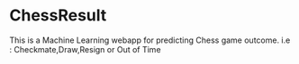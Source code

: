 # ChessResult

This is a Machine Learning webapp for predicting Chess game outcome.
i.e : Checkmate,Draw,Resign or Out of Time
